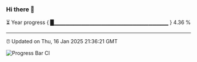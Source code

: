 ### Hi there 👋

⏳ Year progress { █▁▁▁▁▁▁▁▁▁▁▁▁▁▁▁▁▁▁▁▁▁▁▁▁▁▁▁▁▁ } 4.36 %

---

⏰ Updated on Thu, 16 Jan 2025 21:36:21 GMT

![Progress Bar CI](https://github.com/IshwaranRudhara/GIT-ACTION/workflows/Progress%20Bar%20CI/badge.svg)
